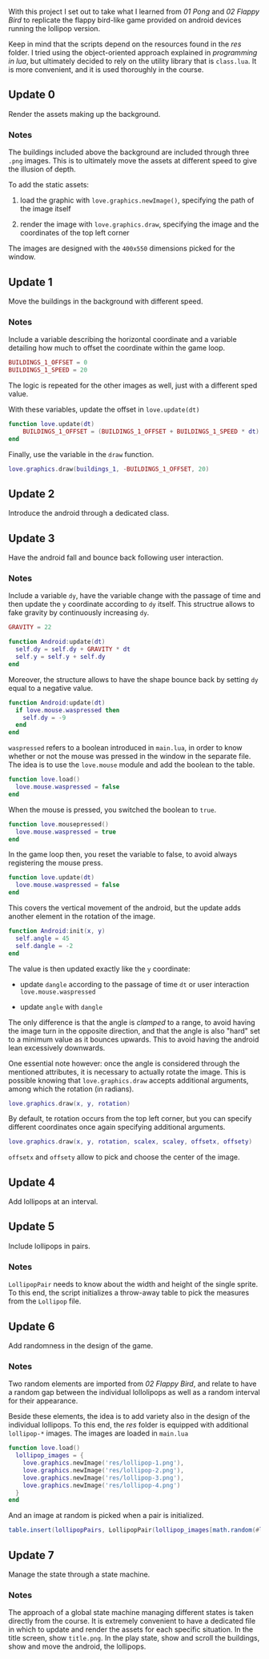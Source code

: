 With this project I set out to take what I learned from _01 Pong_ and _02 Flappy Bird_ to replicate the flappy bird-like game provided on android devices running the lollipop version.

Keep in mind that the scripts depend on the resources found in the _res_ folder. I tried using the object-oriented approach explained in _programming in lua_, but ultimately decided to rely on the utility library that is `class.lua`. It is more convenient, and it is used thoroughly in the course.

## Update 0

Render the assets making up the background.

### Notes

The buildings included above the background are included through three `.png` images. This is to ultimately move the assets at different speed to give the illusion of depth.

To add the static assets:

1. load the graphic with `love.graphics.newImage()`, specifying the path of the image itself

2. render the image with `love.graphics.draw`, specifying the image and the coordinates of the top left corner

The images are designed with the `400x550` dimensions picked for the window.

## Update 1

Move the buildings in the background with different speed.

### Notes

Include a variable describing the horizontal coordinate and a variable detailing how much to offset the coordinate within the game loop.

```lua
BUILDINGS_1_OFFSET = 0
BUILDINGS_1_SPEED = 20
```

The logic is repeated for the other images as well, just with a different sped value.

With these variables, update the offset in `love.update(dt)`

```lua
function love.update(dt)
    BUILDINGS_1_OFFSET = (BUILDINGS_1_OFFSET + BUILDINGS_1_SPEED * dt) % BACKGROUND_WIDTH
end
```

Finally, use the variable in the `draw` function.

```lua
love.graphics.draw(buildings_1, -BUILDINGS_1_OFFSET, 20)
```

## Update 2

Introduce the android through a dedicated class.

## Update 3

Have the android fall and bounce back following user interaction.

### Notes

Include a variable `dy`, have the variable change with the passage of time and then update the `y` coordinate according to `dy` itself. This structrue allows to fake gravity by continuously increasing `dy`.

```lua
GRAVITY = 22

function Android:update(dt)
  self.dy = self.dy + GRAVITY * dt
  self.y = self.y + self.dy
end
```

Moreover, the structure allows to have the shape bounce back by setting `dy` equal to a negative value.

```lua
function Android:update(dt)
  if love.mouse.waspressed then
    self.dy = -9
  end
end
```

`waspressed` refers to a boolean introduced in `main.lua`, in order to know whether or not the mouse was pressed in the window in the separate file. The idea is to use the `love.mouse` module and add the boolean to the table.

```lua
function love.load()
  love.mouse.waspressed = false
end
```

When the mouse is pressed, you switched the boolean to `true`.

```lua
function love.mousepressed()
  love.mouse.waspressed = true
end
```

In the game loop then, you reset the variable to false, to avoid always registering the mouse press.

```lua
function love.update(dt)
  love.mouse.waspressed = false
end
```

This covers the vertical movement of the android, but the update adds another element in the rotation of the image.

```lua
function Android:init(x, y)
  self.angle = 45
  self.dangle = -2
end
```

The value is then updated exactly like the `y` coordinate:

- update `dangle` according to the passage of time `dt` or user interaction `love.mouse.waspressed`

- update `angle` with `dangle`

The only difference is that the angle is _clamped_ to a range, to avoid having the image turn in the opposite direction, and that the angle is also "hard" set to a minimum value as it bounces upwards. This to avoid having the android lean excessively downwards.

One essential note however: once the angle is considered through the mentioned attributes, it is necessary to actually rotate the image. This is possible knowing that `love.graphics.draw` accepts additional arguments, among which the rotation (in radians).

```lua
love.graphics.draw(x, y, rotation)
```

By default, te rotation occurs from the top left corner, but you can specify different coordinates once again specifying additional arguments.

```lua
love.graphics.draw(x, y, rotation, scalex, scaley, offsetx, offsety)
```

`offsetx` and `offsety` allow to pick and choose the center of the image.

## Update 4

Add lollipops at an interval.

## Update 5

Include lollipops in pairs.

### Notes

`LollipopPair` needs to know about the width and height of the single sprite. To this end, the script initializes a throw-away table to pick the measures from the `Lollipop` file.

## Update 6

Add randomness in the design of the game.

### Notes

Two random elements are imported from _02 Flappy Bird_, and relate to have a random gap between the individual lollolipops as well as a random interval for their appearance.

Beside these elements, the idea is to add variety also in the design of the individual lollipops. To this end, the _res_ folder is equipped with additional `lollipop-*` images. The images are loaded in `main.lua`

```lua
function love.load()
  lollipop_images = {
    love.graphics.newImage('res/lollipop-1.png'),
    love.graphics.newImage('res/lollipop-2.png'),
    love.graphics.newImage('res/lollipop-3.png'),
    love.graphics.newImage('res/lollipop-4.png')
  }
end
```

And an image at random is picked when a pair is initialized.

```lua
table.insert(lollipopPairs, LollipopPair(lollipop_images[math.random(#lollipop_images)]))
```

## Update 7

Manage the state through a state machine.

### Notes

The approach of a global state machine managing different states is taken directly from the course. It is extremely convenient to have a dedicated file in which to update and render the assets for each specific situation. In the title screen, show `title.png`. In the play state, show and scroll the buildings, show and move the android, the lollipops.
